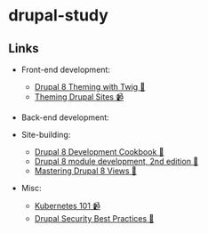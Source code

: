 # drupal-study

## Links

* Front-end development:

  * [Drupal 8 Theming with Twig 📖](https://www.drupal.org/node/2571555)
  * [Theming Drupal Sites 📹](https://drupalize.me/series/drupal-theming)

* Back-end development:

* Site-building:

  * [Drupal 8 Development Cookbook 📖](https://www.drupal.org/node/2639888) 
  * [Drupal 8 module development, 2nd edition 📖](https://www.drupal.org/node/3048139)
  * [Mastering Drupal 8 Views 📖](https://www.drupal.org/node/2720275)

* Misc:

  * [Kubernetes 101 📹](https://www.youtube.com/playlist?list=PL2_OBreMn7FoYmfx27iSwocotjiikS5BD)
  * [Drupal Security Best Practices 📖](https://www.drupal.org/node/2823484)
